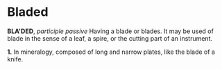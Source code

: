 # Bladed

**BLA'DED**, _participle passive_ Having a blade or blades. It may be used of blade in the sense of a leaf, a spire, or the cutting part of an instrument.

**1.** In mineralogy, composed of long and narrow plates, like the blade of a knife.